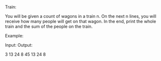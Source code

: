 Train:

You will be given a count of wagons in a train n. On the next n lines, you will receive how many people will get on that wagon. In the end, print the whole train and the sum of the people on the train.


Example:

Input:                         Output:

3                            13 24 8 45
13
24
8